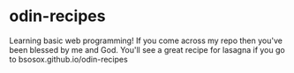 # odin-recipes

Learning basic web programming! If you come across my repo then you've been blessed by me and God.
You'll see a great recipe for lasagna if you go to bsosox.github.io/odin-recipes
